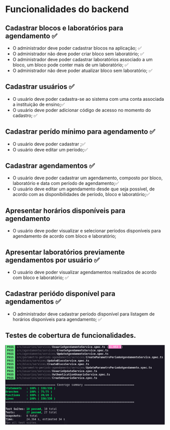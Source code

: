 # Funcionalidades do backend

## Cadastrar blocos e laboratórios para agendamento ✅
 - O administrador deve poder cadastrar blocos na aplicação; ✅
 - O administrador não deve poder criar bloco sem laboratório; ✅
 - O administrador deve poder cadastrar laboratórios associado a um bloco, um bloco pode conter mais de um laboratório; ✅
 - O administrador não deve poder atualizar bloco sem laboratório; ✅

## Cadastrar usuários ✅
 - O usuário deve poder cadastra-se ao sistema com uma conta associada a instituição de ensino;✅
 - O usuário deve poder adicionar código de acesso no momento do cadastro; ✅

## Cadastrar perído mínimo para agendamento ✅
 - O usuário deve poder cadastrar ;✅
 - O usuário deve editar um período;✅

## Cadastrar agendamentos ✅
 - O usuário deve poder cadastrar um agendamento, composto por bloco, laboratório e data com período de agendamento;✅
 - O usuário deve editar um agendamento desde que seja possível, de acordo com as disponíbilidades de período, bloco e laboratório;✅

## Apresentar horários disponíveis para agendamento
 - O usuário deve poder visualizar e selecionar períodos disponíveis para agendamento de acordo com bloco e laboratório;

## Apresentar laboratórios previamente agendamentos por usuário  ✅
 - O usuário deve poder visualizar agendamentos realizados de acordo com bloco e laboratório;  ✅

## Cadastrar periódo disponível para agendamentos   ✅
- O administrador deve cadastrar período disponível para listagem de horários disponíveis para agendamento;  ✅
 
## Testes de cobertura de funcionalidades.

 <img alt='GitHub language count' src='.github/teste-usuario-agendamentos-2021-06-03-21-53-38.png'>

